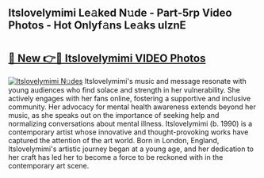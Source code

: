 ## Itslovelymimi Le𝚊ked N𝚞de - Part-5rp Video Photos - Hot Onlyf𝚊ns Le𝚊ks ulznE

# <h2><a href="http://ab12244.deff.icu/?id=Itslovelymimi">🔗 New 👉🔴 Itslovelymimi VIDEO Photos</a></h2>

[![Itslovelymimi N𝚞des](https://i.imgur.com/rIISA9y.gif)](http://ab12244.deff.icu/?id=Itslovelymimi)
Itslovelymimi's music and message resonate with young audiences who find solace and strength in her vulnerability. She actively engages with her fans online, fostering a supportive and inclusive community. Her advocacy for mental health awareness extends beyond her music, as she speaks out on the importance of seeking help and normalizing conversations about mental illness. Itslovelymimi (b. 1990) is a contemporary artist whose innovative and thought-provoking works have captured the attention of the art world. Born in London, England, Itslovelymimi's artistic journey began at a young age, and her dedication to her craft has led her to become a force to be reckoned with in the contemporary art scene.
